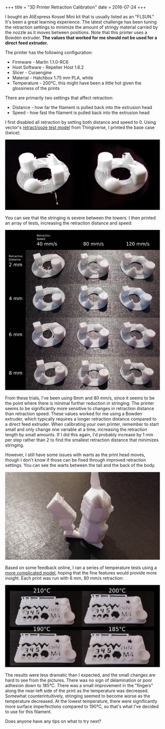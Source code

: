 +++
title = "3D Printer Retraction Calibration"
date = 2016-07-24
+++

I bought an AliExpress Kossel Mini kit that is usually listed as an "FLSUN."  It's been a great learning experience.  The latest challenge has been tuning the retraction settings to minimize the amount of stringy material carried by the nozzle as it moves between positions.  Note that this printer uses a Bowden extruder.  **The values that worked for me should not be used for a direct feed extruder.**

<!-- more -->

The printer has the following configuration:

* Firmware - Marlin 1.1.0-RC6
* Host Software - Repetier Host 1.6.2
* Slicer - Curaengine
* Material - Hatchbox 1.75 mm PLA, white
* Temperature - 200°C, this might have been a little hot given the glossiness of the prints

There are primarily two settings that affect retraction:

* Distance - how far the filament is pulled back into the extrusion head
* Speed - how fast the filament is pulled back into the extrusion head

I first disabled all retraction by setting both distance and speed to 0.  Using vector's [retract/ooze test model](http://www.thingiverse.com/thing:22263) from Thingiverse, I printed the base case (twice):

![Base case](base_case.jpg)

You can see that the stringing is severe between the towers.  I then printed an array of tests, increasing the retraction distance and speed:

![Trials array](labeled.jpg)

From these trials, I've been using 6mm and 80 mm/s, since it seems to be the point where there is minimal further reduction in stringing.  The printer seems to be significantly more sensitive to changes in retraction distance than retraction speed.  These values worked for me using a Bowden extruder, which typically requires a longer retraction distance compared to a direct feed extruder.  When calibrating your own printer, remember to start small and only change one variable at a time, increasing the retraction length by small amounts.  If I did this again, I'd probably increase by 1 mm per step rather than 2 to find the smallest retraction distance that minimizes stringing.

However, I still have some issues with warts as the print head moves, though I don't know if those can be fixed through improved retraction settings.  You can see the warts between the tail and the back of the body.

![Tail stringing](tail.jpg)

Based on some feedback online, I ran a series of temperature tests using a [more complicated model](http://www.thingiverse.com/thing:1019228), hoping that the fine features would provide more insight.  Each print was run with 6 mm, 80 mm/s retraction:

![Temperature varitaion](temperature.jpg)

The results were less dramatic than I expected, and the small changes are hard to see from the pictures.  There was no sign of delamination or poor adhesion down to 185°C.  There was a small improvement in the "fingers" along the near-left side of the print as the temperature was decreased.  Somewhat counterintuitively, stringing seemed to become worse as the temperature decreased.  At the lowest temperature, there were significantly more surface imperfections compared to 190°C, so that's what I've decided to use for this filament.

Does anyone have any tips on what to try next?
